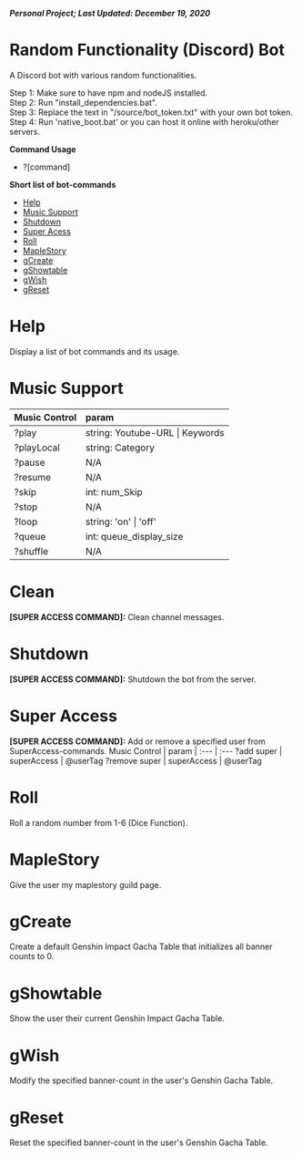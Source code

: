 ***Personal Project; Last Updated: December 19, 2020***
# Random Functionality (Discord) Bot #
A Discord bot with various random functionalities.

Step 1: Make sure to have npm and nodeJS installed.<br/>
Step 2: Run "install_dependencies.bat".<br/>
Step 3: Replace the text in "/source/bot_token.txt" with your own bot token.<br/>
Step 4: Run 'native_boot.bat' or you can host it online with heroku/other servers.<br/>

**Command Usage**
- \?\[command\]

**Short list of bot-commands**
- [Help](#Help)
- [Music Support](#Music-Support)
- [Shutdown](#Shutdown)
- [Super Acess](#Super-Access)
- [Roll](#Roll)
- [MapleStory](#MapleStory)
- [gCreate](#gCreate)
- [gShowtable](#gShowtable)
- [gWish](#gWish)
- [gReset](#gReset)

# Help #
Display a list of bot commands and its usage.

# Music Support #
Music Control | param
| :---        | :---
?play         | string: Youtube-URL \| Keywords
?playLocal    | string: Category
?pause        | N/A
?resume       | N/A
?skip         | int: num_Skip
?stop         | N/A
?loop         | string: 'on' \| 'off'
?queue        | int: queue_display_size
?shuffle      | N/A

# Clean #
**\[SUPER ACCESS COMMAND\]:** Clean channel messages.

# Shutdown #
**\[SUPER ACCESS COMMAND\]:** Shutdown the bot from the server.

# Super Access #
**\[SUPER ACCESS COMMAND\]:** Add or remove a specified user from SuperAccess-commands.
Music Control                |    param
| :---                       |    :---
?add    super \| superAccess |    @userTag
?remove super \| superAccess |    @userTag

# Roll #
Roll a random number from 1-6 (Dice Function).

# MapleStory #
Give the user my maplestory guild page.

# gCreate #
Create a default Genshin Impact Gacha Table that initializes all banner counts to 0.

# gShowtable #
Show the user their current Genshin Impact Gacha Table.

# gWish #
Modify the specified banner-count in the user's Genshin Gacha Table.

# gReset #
Reset the specified banner-count in the user's Genshin Gacha Table.
